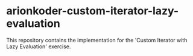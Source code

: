 # arionkoder-custom-iterator-lazy-evaluation
This repository contains the implementation for the 'Custom Iterator with Lazy Evaluation' exercise.

